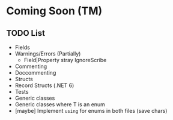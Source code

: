 # Coming Soon (TM)

## TODO List

* Fields
* Warnings/Errors (Partially)
  * Field|Property stray IgnoreScribe
* Commenting
* Doccommenting
* Structs
* Record Structs (.NET 6)
* Tests
* Generic classes
* Generic classes where T is an enum
* [maybe] Implement `using` for enums in both files (save chars)
